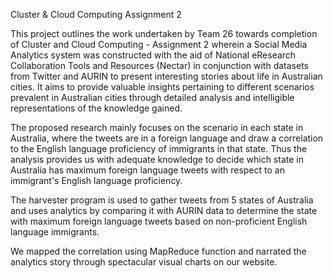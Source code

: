 Cluster & Cloud Computing Assignment 2


This project outlines the work undertaken by Team 26 towards completion of Cluster and Cloud Computing - Assignment 2 wherein a Social Media Analytics system was constructed with the aid of National eResearch Collaboration Tools and Resources (Nectar) in conjunction with datasets from Twitter and AURIN to present interesting stories about life in Australian cities. It aims to provide valuable insights pertaining to different scenarios prevalent in Australian cities through detailed analysis and intelligible representations of the knowledge gained.

The proposed research mainly focuses on the scenario in each state in Australia, where the tweets are in a foreign language and draw a correlation to the English language proficiency of immigrants in that state. Thus the analysis provides us with adequate knowledge to decide which state in Australia has maximum foreign language tweets with respect to an immigrant's English language proficiency.

The harvester program is used to gather tweets from 5 states of Australia and uses analytics by comparing it with AURIN data to determine the state with maximum foreign language tweets based on non-proficient English language immigrants.

We mapped the correlation using MapReduce function and narrated the analytics story through spectacular visual charts on our website.

